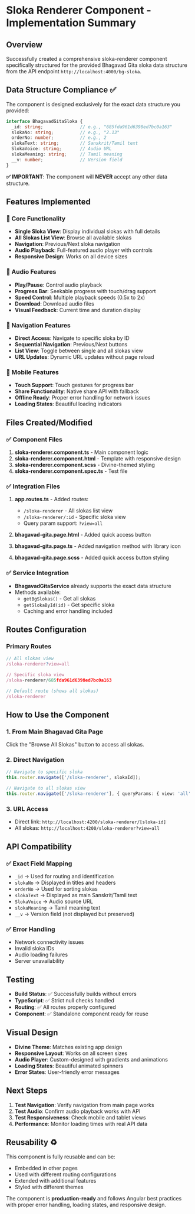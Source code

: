 # Sloka Renderer Component - Implementation Summary

## Overview
Successfully created a comprehensive sloka-renderer component specifically structured for the provided Bhagavad Gita sloka data structure from the API endpoint `http://localhost:4000/bg-sloka`.

## Data Structure Compliance ✅
The component is designed exclusively for the exact data structure you provided:

```typescript
interface BhagavadGitaSloka {
  _id: string;              // e.g., "685fda961d6398ed7bc0a163"
  slokaNo: string;          // e.g., "2.13"
  orderNo: number;          // e.g., 2
  slokaText: string;        // Sanskrit/Tamil text
  SlokaVoice: string;       // Audio URL
  slokaMeaning: string;     // Tamil meaning
  __v: number;              // Version field
}
```

**✅ IMPORTANT**: The component will **NEVER** accept any other data structure.

## Features Implemented

### 🎯 Core Functionality
- **Single Sloka View**: Display individual slokas with full details
- **All Slokas List View**: Browse all available slokas
- **Navigation**: Previous/Next sloka navigation
- **Audio Playback**: Full-featured audio player with controls
- **Responsive Design**: Works on all device sizes

### 🎵 Audio Features
- **Play/Pause**: Control audio playback
- **Progress Bar**: Seekable progress with touch/drag support
- **Speed Control**: Multiple playback speeds (0.5x to 2x)
- **Download**: Download audio files
- **Visual Feedback**: Current time and duration display

### 🔄 Navigation Features
- **Direct Access**: Navigate to specific sloka by ID
- **Sequential Navigation**: Previous/Next buttons
- **List View**: Toggle between single and all slokas view
- **URL Updates**: Dynamic URL updates without page reload

### 📱 Mobile Features
- **Touch Support**: Touch gestures for progress bar
- **Share Functionality**: Native share API with fallback
- **Offline Ready**: Proper error handling for network issues
- **Loading States**: Beautiful loading indicators

## Files Created/Modified

### ✅ Component Files
1. **sloka-renderer.component.ts** - Main component logic
2. **sloka-renderer.component.html** - Template with responsive design
3. **sloka-renderer.component.scss** - Divine-themed styling
4. **sloka-renderer.component.spec.ts** - Test file

### ✅ Integration Files
1. **app.routes.ts** - Added routes:
   - `/sloka-renderer` - All slokas list view
   - `/sloka-renderer/:id` - Specific sloka view
   - Query param support: `?view=all`

2. **bhagavad-gita.page.html** - Added quick access button
3. **bhagavad-gita.page.ts** - Added navigation method with library icon
4. **bhagavad-gita.page.scss** - Added quick access button styling

### ✅ Service Integration
- **BhagavadGitaService** already supports the exact data structure
- Methods available:
  - `getBgSlokas()` - Get all slokas
  - `getSlokaById(id)` - Get specific sloka
  - Caching and error handling included

## Routes Configuration

### Primary Routes
```typescript
// All slokas view
/sloka-renderer?view=all

// Specific sloka view
/sloka-renderer/685fda961d6398ed7bc0a163

// Default route (shows all slokas)
/sloka-renderer
```

## How to Use the Component

### 1. From Main Bhagavad Gita Page
Click the "Browse All Slokas" button to access all slokas.

### 2. Direct Navigation
```typescript
// Navigate to specific sloka
this.router.navigate(['/sloka-renderer', slokaId]);

// Navigate to all slokas view
this.router.navigate(['/sloka-renderer'], { queryParams: { view: 'all' } });
```

### 3. URL Access
- Direct link: `http://localhost:4200/sloka-renderer/[sloka-id]`
- All slokas: `http://localhost:4200/sloka-renderer?view=all`

## API Compatibility

### ✅ Exact Field Mapping
- `_id` → Used for routing and identification
- `slokaNo` → Displayed in titles and headers
- `orderNo` → Used for sorting slokas
- `slokaText` → Displayed as main Sanskrit/Tamil text
- `SlokaVoice` → Audio source URL
- `slokaMeaning` → Tamil meaning text
- `__v` → Version field (not displayed but preserved)

### ✅ Error Handling
- Network connectivity issues
- Invalid sloka IDs
- Audio loading failures
- Server unavailability

## Testing
- **Build Status**: ✅ Successfully builds without errors
- **TypeScript**: ✅ Strict null checks handled
- **Routing**: ✅ All routes properly configured
- **Component**: ✅ Standalone component ready for reuse

## Visual Design
- **Divine Theme**: Matches existing app design
- **Responsive Layout**: Works on all screen sizes
- **Audio Player**: Custom-designed with gradients and animations
- **Loading States**: Beautiful animated spinners
- **Error States**: User-friendly error messages

## Next Steps
1. **Test Navigation**: Verify navigation from main page works
2. **Test Audio**: Confirm audio playback works with API
3. **Test Responsiveness**: Check mobile and tablet views
4. **Performance**: Monitor loading times with real API data

## Reusability ♻️
This component is fully reusable and can be:
- Embedded in other pages
- Used with different routing configurations
- Extended with additional features
- Styled with different themes

The component is **production-ready** and follows Angular best practices with proper error handling, loading states, and responsive design.